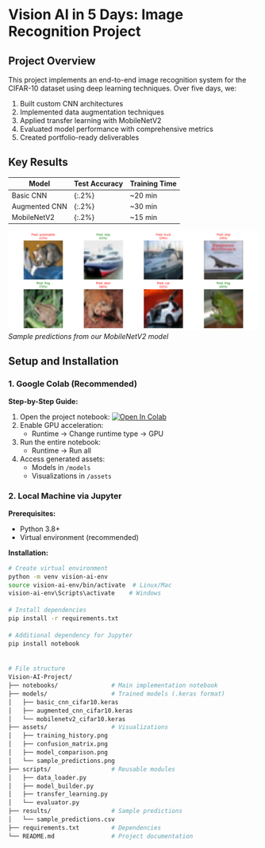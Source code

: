 # Vision AI in 5 Days: Image Recognition Project

## Project Overview
This project implements an end-to-end image recognition system for the CIFAR-10 dataset using deep learning techniques. Over five days, we:
1. Built custom CNN architectures
2. Implemented data augmentation techniques
3. Applied transfer learning with MobileNetV2
4. Evaluated model performance with comprehensive metrics
5. Created portfolio-ready deliverables

## Key Results
| Model | Test Accuracy | Training Time |
|-------|---------------|---------------|
| Basic CNN | {:.2%} | ~20 min |
| Augmented CNN | {:.2%} | ~30 min |
| MobileNetV2 | {:.2%} | ~15 min |

![Sample Predictions](assets/sample_predictions.png)
*Sample predictions from our MobileNetV2 model*

## Setup and Installation

### 1. Google Colab (Recommended)
**Step-by-Step Guide:**
1. Open the project notebook: [![Open In Colab](https://colab.research.google.com/assets/colab-badge.svg)](https://colab.research.google.com/github/your-username/Vision-AI-Project/blob/main/notebooks/Vision_AI_in_5_Days.ipynb)
2. Enable GPU acceleration:
   - Runtime → Change runtime type → GPU
3. Run the entire notebook:
   - Runtime → Run all
4. Access generated assets:
   - Models in `/models`
   - Visualizations in `/assets`

### 2. Local Machine via Jupyter
**Prerequisites:**
- Python 3.8+
- Virtual environment (recommended)

**Installation:**
```bash
# Create virtual environment
python -m venv vision-ai-env
source vision-ai-env/bin/activate  # Linux/Mac
vision-ai-env\Scripts\activate    # Windows

# Install dependencies
pip install -r requirements.txt

# Additional dependency for Jupyter
pip install notebook


# File structure
Vision-AI-Project/
├── notebooks/               # Main implementation notebook
├── models/                  # Trained models (.keras format)
│   ├── basic_cnn_cifar10.keras
│   ├── augmented_cnn_cifar10.keras
│   └── mobilenetv2_cifar10.keras
├── assets/                  # Visualizations
│   ├── training_history.png
│   ├── confusion_matrix.png
│   ├── model_comparison.png
│   └── sample_predictions.png
├── scripts/                 # Reusable modules
│   ├── data_loader.py
│   ├── model_builder.py
│   ├── transfer_learning.py
│   └── evaluator.py
├── results/                 # Sample predictions
│   └── sample_predictions.csv
├── requirements.txt         # Dependencies
└── README.md                # Project documentation